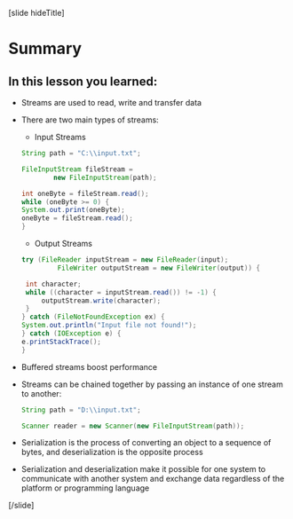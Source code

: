 [slide hideTitle]
# Summary


## In this lesson you learned:

- Streams are used to read, write and transfer data
- There are two main types of streams:
    - Input Streams
    ```java
    String path = "C:\\input.txt";

    FileInputStream fileStream = 
			new FileInputStream(path);

    int oneByte = fileStream.read();
    while (oneByte >= 0) {
    System.out.print(oneByte);
    oneByte = fileStream.read();
    }
    ```
    - Output Streams
    ```java
    try (FileReader inputStream = new FileReader(input);
             FileWriter outputStream = new FileWriter(output)) {

     int character;
     while ((character = inputStream.read()) != -1) {
         outputStream.write(character);
     }
    } catch (FileNotFoundException ex) {
    System.out.println("Input file not found!");
    } catch (IOException e) {
    e.printStackTrace();
    }
    ```
- Buffered streams boost performance

- Streams can be chained together by passing an instance of one stream to another:
    ```java
    String path = "D:\\input.txt";

    Scanner reader = new Scanner(new FileInputStream(path));
    ```

- Serialization is the process of converting an object to a sequence of bytes, and deserialization is the opposite process

- Serialization and deserialization make it possible for one system to communicate with another system and exchange data regardless of the platform or programming language



[/slide]